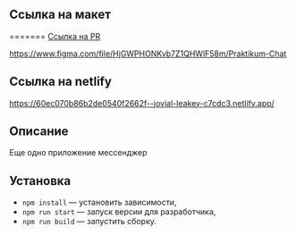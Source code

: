 ## Ссылка на макет
=======
[Ссылка на PR](https://github.com/romalebedev/middle.messenger.praktikum.yandex/pull/2)

https://www.figma.com/file/HjGWPHONKvb7Z1QHWlF58m/Praktikum-Chat


## Ссылка на netlify

https://60ec070b86b2de0540f2662f--jovial-leakey-c7cdc3.netlify.app/

## Описание

Еще одно приложение мессенджер

## Установка

- `npm install` — установить зависимости,
- `npm run start` — запуск версии для разработчика,
- `npm run build` — запустить сборку.



